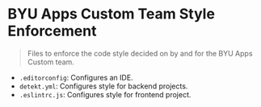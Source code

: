 # BYU Apps Custom Team Style Enforcement

> Files to enforce the code style decided on by and for the BYU Apps Custom team.

- `.editorconfig`: Configures an IDE.
- `detekt.yml`: Configures style for backend projects.
- `.eslintrc.js`: Configures style for frontend project.
